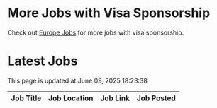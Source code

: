 # More Jobs with Visa Sponsorship

Check out [Europe Jobs](https://github.com/sureshparimi/europejobs#latest-jobs) for more jobs with visa sponsorship.

# Latest Jobs

This page is updated at June 09, 2025 18:23:38

| Job Title | Job Location | Job Link | Job Posted |
| --- | --- | --- | --- |
